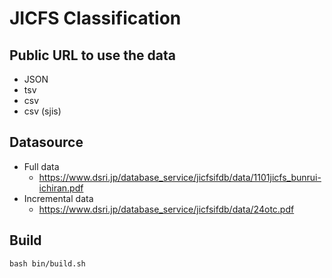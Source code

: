 # JICFS Classification

## Public URL to use the data

- JSON
- tsv
- csv
- csv (sjis)

## Datasource

- Full data
  - https://www.dsri.jp/database_service/jicfsifdb/data/1101jicfs_bunrui-ichiran.pdf
- Incremental data
  - https://www.dsri.jp/database_service/jicfsifdb/data/24otc.pdf


## Build

```
bash bin/build.sh
```


